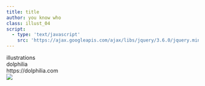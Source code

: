 ```yaml
---
title: title
author: you know who
class: illust_04
script:
  - type: 'text/javascript'
    src: 'https://ajax.googleapis.com/ajax/libs/jquery/3.6.0/jquery.min.js'
---
```


<script>
  /*
$(function(){
    var page_number = $('.dolphilia .hidden-page-number').text();
    page_number = Number(page_number);
    if (page_number % 2 === 0) {

    } else {
      $('.dolphilia .hidden-page-number').css
    }
});*/
</script>

<div class="dolphilia">
<div class="chapter-warapper">
  <div class="chapter-bar">
    <div class="chapter-number">illustrations</div>
  </div>
</div>
<div class="page-header">
<div class="illust-author">dolphilia</div>
<div class="social">
https://dolphilia.com
</div>
</div>
<div class="illust-image-middle-page-right">
<div class="illust-image-column">
<img src="image/illust-dolphilia.png" />
</div>
</div>
<!-- <div class='illust-message-page-right'>森に佇む</div> -->
</div>